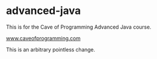 # advanced-java
This is for the Cave of Programming Advanced Java course.

www.caveofprogramming.com

This is an arbitrary pointless change.



